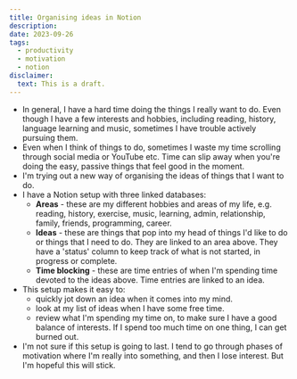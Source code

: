 ```yaml
---
title: Organising ideas in Notion
description:
date: 2023-09-26
tags:
  - productivity
  - motivation
  - notion
disclaimer:
  text: This is a draft.
---
```


- In general, I have a hard time doing the things I really want to do. Even
  though I have a few interests and hobbies, including reading, history, language
  learning and music, sometimes I have trouble actively pursuing them.
- Even when I think of things to do, sometimes I waste my time scrolling through
  social media or YouTube etc. Time can slip away when you're doing the easy,
  passive things that feel good in the moment.
- I'm trying out a new way of organising the ideas of things that I want to do.
- I have a Notion setup with three linked databases:
  - **Areas** - these are my different hobbies and areas of my life, e.g.
    reading, history, exercise, music, learning, admin, relationship, family,
    friends, programming, career.
  - **Ideas** - these are things that pop into my head of things I'd like to do or
    things that I need to do. They are linked to an area above. They have a
    'status' column to keep track of what is not started, in progress or complete.
  - **Time blocking** - these are time entries of when I'm spending time devoted to
    the ideas above. Time entries are linked to an idea.
- This setup makes it easy to:
  - quickly jot down an idea when it comes into my mind.
  - look at my list of ideas when I have some free time.
  - review what I'm spending my time on, to make sure I have a good balance of
    interests. If I spend too much time on one thing, I can get burned out.
- I'm not sure if this setup is going to last. I tend to go through phases of
  motivation where I'm really into something, and then I lose interest. But I'm
  hopeful this will stick.
